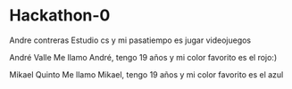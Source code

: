 # Hackathon-0

Andre contreras
Estudio cs y mi pasatiempo es jugar videojuegos


André Valle 
Me llamo André, tengo 19 años y mi color favorito es el rojo:)

Mikael Quinto 
Me llamo Mikael, tengo 19 años y mi color favorito es el azul
